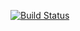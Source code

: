 [![Build Status](https://travis-ci.org/Rasta228/bullsncows.svg?branch=master)](https://travis-ci.org/Rasta228/bullsncows)
